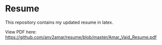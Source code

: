 Resume
=============

This repository contains my updated resume in latex.

View PDF here: https://github.com/anv2amar/resume/blob/master/Amar_Vaid_Resume.pdf
